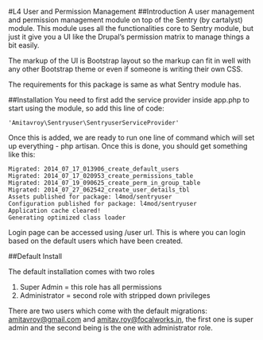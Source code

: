 #L4 User and Permission Management
##Introduction
A user management and permission management module on top of the Sentry (by cartalyst) module. This module uses all the functionalities core to Sentry module, but just it give you a UI like the Drupal’s permission matrix to manage things a bit easily.

The markup of the UI is Bootstrap layout so the markup can fit in well with any other Bootstrap theme or even if someone is writing their own CSS.

The requirements for this package is same as what Sentry module has.

##Installation
You need to first add the service provider inside app.php to start using the module, so add this line of code:

    'Amitavroy\Sentryuser\SentryuserServiceProvider'
    
Once this is added, we are ready to run one line of command which will set up everything - php artisan. Once this is done, you should get something like this:

    Migrated: 2014_07_17_013906_create_default_users
    Migrated: 2014_07_17_020953_create_permissions_table
    Migrated: 2014_07_19_090625_create_perm_in_group_table
    Migrated: 2014_07_27_062542_create_user_details_tbl
    Assets published for package: l4mod/sentryuser
    Configuration published for package: l4mod/sentryuser
    Application cache cleared!
    Generating optimized class loader

Login page can be accessed using /user url. This is where you can login based on the default users which have been created.

##Default Install

The default installation comes with two roles

1. Super Admin = this role has all permissions
2. Administrator = second role with stripped down privileges

There are two users which come with the default migrations:
amitavroy@gmail.com and amitav.roy@focalworks.in, the first one is super admin and the second being is the one with administrator role.